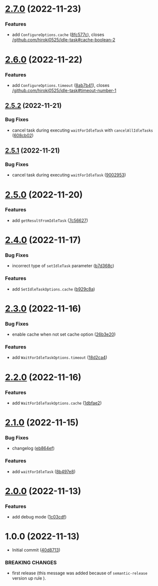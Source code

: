 # [2.7.0](https://github.com/hiroki0525/idle-task/compare/v2.6.0...v2.7.0) (2022-11-23)


### Features

* add `ConfigureOptions.cache` ([8fc577c](https://github.com/hiroki0525/idle-task/commit/8fc577c071803e902ebbff20763012f29dcca6d0)), closes [/github.com/hiroki0525/idle-task#cache-boolean-2](https://github.com//github.com/hiroki0525/idle-task/issues/cache-boolean-2)

# [2.6.0](https://github.com/hiroki0525/idle-task/compare/v2.5.2...v2.6.0) (2022-11-22)


### Features

* add `ConfigureOptions.timeout` ([8ab7b41](https://github.com/hiroki0525/idle-task/commit/8ab7b419a736c50056ff1c15a56c3fdad56d4e92)), closes [/github.com/hiroki0525/idle-task#timeout-number-1](https://github.com//github.com/hiroki0525/idle-task/issues/timeout-number-1)

## [2.5.2](https://github.com/hiroki0525/idle-task/compare/v2.5.1...v2.5.2) (2022-11-21)


### Bug Fixes

* cancel task during executing `waitForIdleTask` with `cancelAllIdleTasks` ([608cb02](https://github.com/hiroki0525/idle-task/commit/608cb02f0bd38d7c776981d230ce816768c54506))

## [2.5.1](https://github.com/hiroki0525/idle-task/compare/v2.5.0...v2.5.1) (2022-11-21)


### Bug Fixes

* cancel task during executing `waitForIdleTask` ([9002953](https://github.com/hiroki0525/idle-task/commit/90029537e7911a63e423259fd23fd41c17e206a5))

# [2.5.0](https://github.com/hiroki0525/idle-task/compare/v2.4.0...v2.5.0) (2022-11-20)


### Features

* add `getResultFromIdleTask` ([7c56627](https://github.com/hiroki0525/idle-task/commit/7c5662752b9cc9d9c2793b3be262245a87fa2bdb))

# [2.4.0](https://github.com/hiroki0525/idle-task/compare/v2.3.0...v2.4.0) (2022-11-17)


### Bug Fixes

* incorrect type of `setIdleTask` parameter ([b7d368c](https://github.com/hiroki0525/idle-task/commit/b7d368cec96165efa78c8dc04c0219b1fa9f4d3c))


### Features

* add `SetIdleTaskOptions.cache` ([b929c8a](https://github.com/hiroki0525/idle-task/commit/b929c8a6ac7017a70f5c5c4a30dea4c311e13fbf))

# [2.3.0](https://github.com/hiroki0525/idle-task/compare/v2.2.0...v2.3.0) (2022-11-16)


### Bug Fixes

* enable cache when not set cache option ([26b3e20](https://github.com/hiroki0525/idle-task/commit/26b3e20428a93885f8dfd4554f4a254045acd8f7))


### Features

* add `WaitForIdleTaskOptions.timeout` ([18d2ca4](https://github.com/hiroki0525/idle-task/commit/18d2ca48a3c0735333e8c4f57fe1d0d8f46c6d08))

# [2.2.0](https://github.com/hiroki0525/idle-task/compare/v2.1.0...v2.2.0) (2022-11-16)


### Features

* add `WaitForIdleTaskOptions.cache` ([1dbfae2](https://github.com/hiroki0525/idle-task/commit/1dbfae264ac38078a6dfb23e18b53ee298332afa))

# [2.1.0](https://github.com/hiroki0525/idle-task/compare/v2.0.0...v2.1.0) (2022-11-15)


### Bug Fixes

* changelog ([eb864ef](https://github.com/hiroki0525/idle-task/commit/eb864ef03b6807654152e41e23c98e4cd1492721))


### Features

* add `waitForIdleTask` ([8b497e8](https://github.com/hiroki0525/idle-task/commit/8b497e82d00a26de1cf64d72f72a489c123c95eb))

# [2.0.0](https://github.com/hiroki0525/idle-task/compare/v1.0.0...v2.0.0) (2022-11-13)

### Features

* add debug mode ([1c03cdf](https://github.com/hiroki0525/idle-task/commit/1c03cdfe1fbc76fabb67e6ecc3c75ccfdd39fdd3))


# 1.0.0 (2022-11-13)


* Initial commit ([40d8713](https://github.com/hiroki0525/idle-task/commit/40d8713080fdf746624ee46f8510f166c08562b0))


### BREAKING CHANGES

* first release (this message was added because of `semantic-release` version up rule ).

